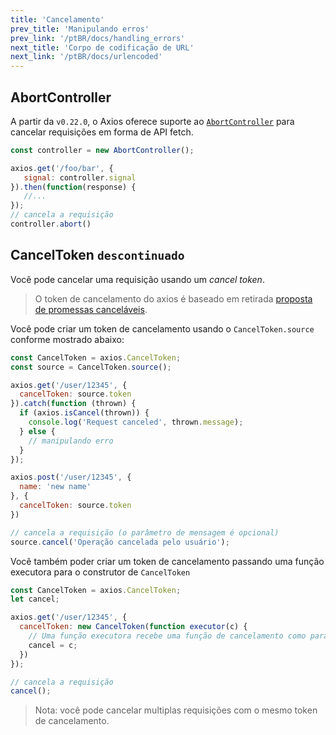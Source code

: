 ```yaml
---
title: 'Cancelamento'
prev_title: 'Manipulando erros'
prev_link: '/ptBR/docs/handling_errors'
next_title: 'Corpo de codificação de URL'
next_link: '/ptBR/docs/urlencoded'
---
```


## AbortController

A partir da `v0.22.0`, o Axios oferece suporte ao [`AbortController`](https://developer.mozilla.org/en-US/docs/Web/API/AbortController) para cancelar requisições em forma de API fetch.

```js
const controller = new AbortController();

axios.get('/foo/bar', {
   signal: controller.signal
}).then(function(response) {
   //...
});
// cancela a requisição
controller.abort()
```

## CancelToken `descontinuado`

Você pode cancelar uma requisição usando um *cancel token*.

> O token de cancelamento do axios é baseado em retirada [proposta de promessas canceláveis](https://github.com/tc39/proposal-cancelable-promises).

Você pode criar um token de cancelamento usando o `CancelToken.source` conforme mostrado abaixo:

```js
const CancelToken = axios.CancelToken;
const source = CancelToken.source();

axios.get('/user/12345', {
  cancelToken: source.token
}).catch(function (thrown) {
  if (axios.isCancel(thrown)) {
    console.log('Request canceled', thrown.message);
  } else {
    // manipulando erro
  }
});

axios.post('/user/12345', {
  name: 'new name'
}, {
  cancelToken: source.token
})

// cancela a requisição (o parâmetro de mensagem é opcional)
source.cancel('Operação cancelada pelo usuário');
```

Você também poder criar um token de cancelamento passando uma função executora para o construtor de `CancelToken`

```js
const CancelToken = axios.CancelToken;
let cancel;

axios.get('/user/12345', {
  cancelToken: new CancelToken(function executor(c) {
    // Uma função executora recebe uma função de cancelamento como parametro
    cancel = c;
  })
});

// cancela a requisição
cancel();
```

> Nota: você pode cancelar multiplas requisições com o mesmo token de cancelamento.
